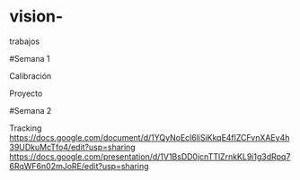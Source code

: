 # vision-
trabajos

#Semana 1

Calibración

Proyecto


#Semana 2

Tracking 
https://docs.google.com/document/d/1YQyNoEcl6liSiKkqE4flZCFvnXAEy4h39UDkuMcTfo4/edit?usp=sharing
https://docs.google.com/presentation/d/1V1BsDD0jcnTTlZrnkKL9i1g3dRpq76RqWF6n02mJoRE/edit?usp=sharing
